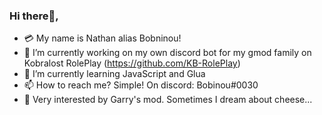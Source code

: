 ### Hi there👋, 

- 💳 My name is Nathan alias Bobninou!
- 🔭 I’m currently working on my own discord bot for my gmod family on Kobralost RolePlay (https://github.com/KB-RolePlay)
- 🌱 I’m currently learning JavaScript and Glua
- 📫 How to reach me? Simple! On discord: Bobinou#0030
- 🤩 Very interested by Garry's mod. Sometimes I dream about cheese...
<!--
**Bobninou0030/Bobninou0030** is a ✨ _special_ ✨ repository because its `README.md` (this file) appears on your GitHub profile.

Here are some ideas to get you started:

- 🔭 I’m currently working on ...
- 🌱 I’m currently learning ...
- 👯 I’m looking to collaborate on ...
- 🤔 I’m looking for help with ...
- 💬 Ask me about ...
- 📫 How to reach me: ...
- 😄 Pronouns: ...
- ⚡ Fun fact: ...
-->
